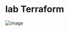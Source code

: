 # lab Terraform 

![image](https://user-images.githubusercontent.com/28235504/211573035-5ee3dfab-0fe3-47ab-9f65-e18439e3e80f.png)


